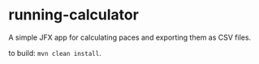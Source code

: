 # running-calculator
A simple JFX app for calculating paces and exporting them as CSV files.

to build: `mvn clean install`.
